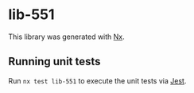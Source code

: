 # lib-551

This library was generated with [Nx](https://nx.dev).

## Running unit tests

Run `nx test lib-551` to execute the unit tests via [Jest](https://jestjs.io).
